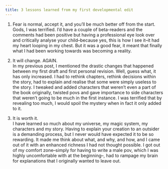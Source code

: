 ```yaml
---
title: 3 lessons learned from my first developmental edit
---
```

1) Fear is normal, accept it, and you’ll be much better off from the start.  
Gods, I was terrified. I’d have a couple of beta-readers and the comments had been positive but having a professional eye look over and critically analyse your child–because yes, this is how I see it–it had my heart looping in my chest. But it was a good fear, it meant that finally what I had been working towards was becoming a reality. 

2) It will change. AGAIN.  
In my previous post, I mentioned the drastic changes that happened between my first draft and first personal revision. Well, guess what, it has only increased. I had to rethink chapters, rethink decisions within the story, had to explain and realise that some were simply useless to the story. I tweaked and added characters that weren’t even a part of the book originally, twisted povs and gave importance to side characters that weren’t going to be much in the first instance. I was terrified that by revealing too much, I would spoil the mystery when in fact it only added to it.    

3) It is worth it.  
I have learned so much about my universe, my magic system, my characters and my story. Having to explain your creation to an outsider is a demanding process, but I never would have expected it to be so rewarding. It made me think about what, and why, and how, and I came out of it with an enhanced richness I had not thought possible. I got out of my comfort zone–simply for having to write a male pov, which I was highly uncomfortable with at the beginning–, had to rampage my brain for explanations that I originally wanted to leave out.